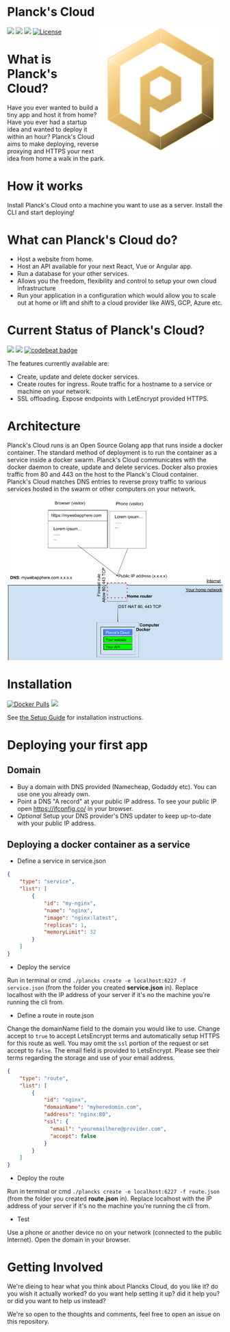 # Planck's Cloud
<img align="right" width="290" height="290" src="docs/logo.png" />

[![](https://images.microbadger.com/badges/version/planckscloud/plancks-cloud.svg)](https://microbadger.com/images/planckscloud/plancks-cloud "Get your own version badge on microbadger.com")&nbsp;<a href="https://trello.com/b/NutXeZwS/plancks-roadmap"><img src="https://img.shields.io/badge/Roadmap-Trello-brightgreen.svg" /></a>
<a href="https://coggle.it/diagram/XEgmhoO3UopF8htc/t/logo"><img src="https://img.shields.io/badge/Ideas-Coggle-brightgreen.svg" /></a>&nbsp;[![License](http://img.shields.io/:license-mit-blue.svg?style=flat)](http://badges.mit-license.org)

# What is Planck's Cloud?

Have you ever wanted to build a tiny app and host it from home? Have you ever had a startup idea and wanted to deploy it within an hour? Planck's Cloud aims to make deploying, reverse proxying and HTTPS your next idea from home a walk in the park.

# How it works

Install Planck's Cloud onto a machine you want to use as a server. Install the CLI and start deploying! 

# What can Planck's Cloud do?

- Host a website from home.
- Host an API available for your next React, Vue or Angular app.
- Run a database for your other services.
- Allows you the freedom, flexibility and control to setup your own cloud infrastructure
- Run your application in a configuration which would allow you to scale out at home or lift and shift to a cloud provider like AWS, GCP, Azure etc.

# Current Status of Planck's Cloud?
<img src="https://goreportcard.com/badge/github.com/plancks-cloud/plancks-cloud">&nbsp;<a href="https://codeclimate.com/github/plancks-cloud/plancks-cloud/maintainability"><img src="https://api.codeclimate.com/v1/badges/81aff827de3938808c2d/maintainability" /></a>&nbsp;[![codebeat badge](https://codebeat.co/badges/25407218-e856-4f5e-ac7c-9d045dc0fe5a)](https://codebeat.co/projects/github-com-plancks-cloud-plancks-cloud-master)

The features currently available are:
- Create, update and delete docker services.
- Create routes for ingress. Route traffic for a hostname to a service or machine on your network.
- SSL offloading. Expose endpoints with LetEncrypt provided HTTPS.

# Architecture

Planck's Cloud runs is an Open Source Golang app that runs inside a docker container. The standard method of deployment is to run the container as a service inside a docker swarm. Planck's Cloud communicates with the docker daemon to create, update and delete services. Docker also proxies traffic from 80 and 443 on the host to the Planck's Cloud container. Planck's Cloud matches DNS entries to reverse proxy traffic to various services hosted in the swarm or other computers on your network.

<img align="center" width="800" src="docs/pc-arch.png" />


# Installation
[![Docker Pulls](https://img.shields.io/docker/pulls/planckscloud/plancks-cloud.svg?maxAge=86400)](https://hub.docker.com/r/planckscloud/plancks-cloud)
<img src="https://europe-west1-captains-badges.cloudfunctions.net/function-clone-badge-pc?project=plancks-cloud/plancks-cloud" /><br />

See <a href="docs/setup.md">the Setup Guide</a> for installation instructions.

# Deploying your first app

## Domain

- Buy a domain with DNS provided (Namecheap, Godaddy etc). You can use one you already own.
- Point a DNS "A record" at your public IP address. To see your public IP open https://ifconfig.co/ in your browser.
- *Optional* Setup your DNS provider's DNS updater to keep up-to-date with your public IP address.

## Deploying a docker container as a service

- Define a service in service.json
```json
{
	"type": "service",
	"list": [
		{
			"id": "my-nginx",
			"name": "nginx",
			"image": "nginx:latest",
			"replicas": 1,
			"memoryLimit": 32
		}		
	]
}
```

- Deploy the service

Run in terminal or cmd `./plancks create -e localhost:6227 -f service.json` (from the folder you created **service.json** in). Replace localhost with the IP address of your server if it's no the machine you're running the cli from.

- Define a route in route.json

Change the domainName field to the domain you would like to use. Change accept to `true` to accept LetsEncrypt terms and automatically setup HTTPS for this route as well.
You may omit the `ssl` portion of the request or set accept to `false`. The email field is provided to LetsEncrypt. Please see their terms regarding the storage and use of your email address.

```json
{
	"type": "route",
	"list": [
		{
			"id": "nginx",
			"domainName": "myheredomin.com",
			"address": "nginx:80",
			"ssl": {
			  "email": "youremailhere@provider.com",
			  "accept": false
			}
		}		
	]
}
```

- Deploy the route

Run in terminal or cmd `./plancks create -e localhost:6227 -f route.json` (from the folder you created **route.json** in). Replace localhost with the IP address of your server if it's no the machine you're running the cli from.

- Test

Use a phone or another device no on your network (connected to the public Internet). Open the domain in your browser.

# Getting Involved

We're dieing to hear what you think about Plancks Cloud, do you like it? do you wish it actually worked? do you want help setting it up? did it help you? or did you want to help us instead?

We're so open to the thoughts and comments, feel free to open an issue on this repository.
